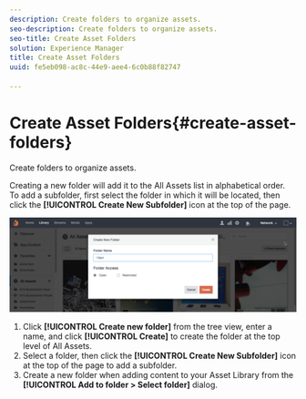 ```yaml
---
description: Create folders to organize assets.
seo-description: Create folders to organize assets.
seo-title: Create Asset Folders
solution: Experience Manager
title: Create Asset Folders
uuid: fe5eb098-ac8c-44e9-aee4-6c0b88f82747

---
```


# Create Asset Folders{#create-asset-folders}

Create folders to organize assets.

Creating a new folder will add it to the All Assets list in alphabetical order. To add a subfolder, first select the folder in which it will be located, then click the **[!UICONTROL Create New Subfolder]** icon at the top of the page.

![](assets/LibraryNewFolder-1024x338.png)

1. Click **[!UICONTROL Create new folder]** from the tree view, enter a name, and click **[!UICONTROL Create]** to create the folder at the top level of All Assets.
1. Select a folder, then click the **[!UICONTROL Create New Subfolder]** icon at the top of the page to add a subfolder.
1. Create a new folder when adding content to your Asset Library from the **[!UICONTROL Add to folder > Select folder]** dialog.

